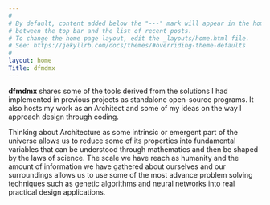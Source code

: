 ```yaml
---
#
# By default, content added below the "---" mark will appear in the home page
# between the top bar and the list of recent posts.
# To change the home page layout, edit the _layouts/home.html file.
# See: https://jekyllrb.com/docs/themes/#overriding-theme-defaults
#
layout: home
Title: dfmdmx
---
```

**dfmdmx** shares some of the tools derived from the solutions I had implemented in previous projects as standalone open-source programs. It also hosts my work as an Architect and some of my ideas on the way I approach design through coding.

Thinking about Architecture as some intrinsic or emergent part of the universe allows us to reduce some of its properties into fundamental variables that can be understood through mathematics and then be shaped by the laws of science. The scale we have reach as humanity and the amount of information we have gathered about ourselves and our surroundings allows us to use some of the most advance problem solving techniques such as genetic algorithms and neural networks into real practical design applications.
